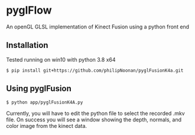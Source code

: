 # pyglFlow
An openGL GLSL implementation of Kinect Fusion using a python front end

## Installation

Tested running on win10 with python 3.8 x64

```shell
$ pip install git+https://github.com/philipNoonan/pyglFusionK4a.git
```

## Using pyglFusion


```
$ python app/pyglFusionK4A.py
```

Currently, you will have to edit the python file to select the recorded .mkv file. On success you will see a window showing the depth, normals, and color image from the kinect data.